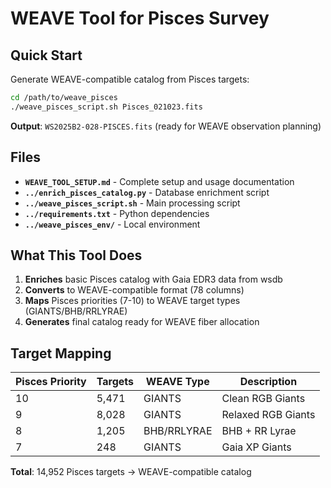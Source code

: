 # WEAVE Tool for Pisces Survey

## Quick Start

Generate WEAVE-compatible catalog from Pisces targets:

```bash
cd /path/to/weave_pisces
./weave_pisces_script.sh Pisces_021023.fits
```

**Output**: `WS2025B2-028-PISCES.fits` (ready for WEAVE observation planning)

## Files

- **`WEAVE_TOOL_SETUP.md`** - Complete setup and usage documentation
- **`../enrich_pisces_catalog.py`** - Database enrichment script
- **`../weave_pisces_script.sh`** - Main processing script  
- **`../requirements.txt`** - Python dependencies
- **`../weave_pisces_env/`** - Local environment

## What This Tool Does

1. **Enriches** basic Pisces catalog with Gaia EDR3 data from wsdb
2. **Converts** to WEAVE-compatible format (78 columns)
3. **Maps** Pisces priorities (7-10) to WEAVE target types (GIANTS/BHB/RRLYRAE)
4. **Generates** final catalog ready for WEAVE fiber allocation

## Target Mapping

| Pisces Priority | Targets | WEAVE Type | Description |
|-----------------|---------|------------|-------------|
| 10 | 5,471 | GIANTS | Clean RGB Giants |
| 9  | 8,028 | GIANTS | Relaxed RGB Giants |
| 8  | 1,205 | BHB/RRLYRAE | BHB + RR Lyrae |
| 7  | 248   | GIANTS | Gaia XP Giants |

**Total**: 14,952 Pisces targets → WEAVE-compatible catalog